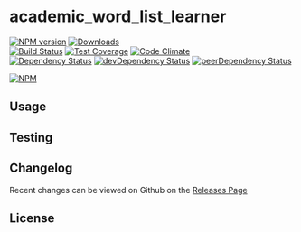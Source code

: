 # academic_word_list_learner 
[![NPM version](https://badge.fury.io/js/academic_word_list_learner.svg)](http://badge.fury.io/js/academic_word_list_learner) [![Downloads](http://img.shields.io/npm/dm/academic_word_list_learner.svg)](http://badge.fury.io/js/academic_word_list_learner)   
[![Build Status](https://travis-ci.org//academic_word_list_learner.svg?branch=master)](https://travis-ci.org//academic_word_list_learner) [![Test Coverage](https://codeclimate.com/github//academic_word_list_learner/badges/coverage.svg)](https://codeclimate.com/github//academic_word_list_learner) [![Code Climate](https://codeclimate.com/github//academic_word_list_learner/badges/gpa.svg)](https://codeclimate.com/github//academic_word_list_learner)   
[![Dependency Status](https://david-dm.org//academic_word_list_learner.svg)](https://david-dm.org//academic_word_list_learner) [![devDependency Status](https://david-dm.org//academic_word_list_learner/dev-status.svg)](https://david-dm.org//academic_word_list_learner#info=devDependencies) [![peerDependency Status](https://david-dm.org//academic_word_list_learner/peer-status.svg)](https://david-dm.org//academic_word_list_learner#info=peerDependencies)    


> 

[![NPM](https://nodei.co/npm/academic_word_list_learner.png?downloads=true&downloadRank=true&stars=true)](https://nodei.co/npm/academic_word_list_learner)

## Usage


## Testing


## Changelog

Recent changes can be viewed on Github on the [Releases Page](https://github.com//academic_word_list_learner/releases)

## License


